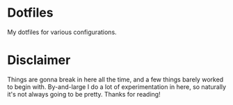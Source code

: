 # Dotfiles

My dotfiles for various configurations. 

# Disclaimer

Things are gonna break in here all the time, and a few things barely worked to begin with. By-and-large I do a lot of experimentation in here, so naturally it's not always going to be pretty. Thanks for reading!
